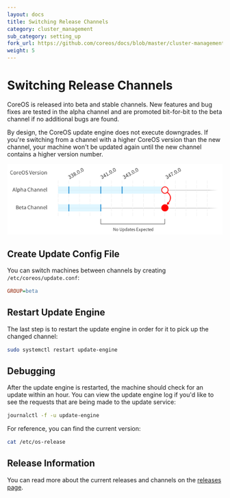 ```yaml
---
layout: docs
title: Switching Release Channels
category: cluster_management
sub_category: setting_up
fork_url: https://github.com/coreos/docs/blob/master/cluster-management/setup/switching-channels/index.md
weight: 5
---
```


# Switching Release Channels

CoreOS is released into beta and stable channels. New features and bug fixes are tested in the alpha channel and are promoted bit-for-bit to the beta channel if no additional bugs are found.

By design, the CoreOS update engine does not execute downgrades. If you're switching from a channel with a higher CoreOS version than the new channel, your machine won't be updated again until the new channel contains a higher version number.

![Update Timeline](update-timeline.png)

## Create Update Config File

You can switch machines between channels by creating `/etc/coreos/update.conf`:

```ini
GROUP=beta
```

## Restart Update Engine

The last step is to restart the update engine in order for it to pick up the changed channel:

```sh
sudo systemctl restart update-engine
```

## Debugging

After the update engine is restarted, the machine should check for an update within an hour. You can view the update engine log if you'd like to see the requests that are being made to the update service:

```sh
journalctl -f -u update-engine
```

For reference, you can find the current version:

```sh
cat /etc/os-release
```

## Release Information

You can read more about the current releases and channels on the [releases page]({{site.baseurl}}/releases).